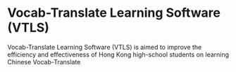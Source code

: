 # Vocab-Translate Learning Software (VTLS)
Vocab-Translate Learning Software (VTLS) is aimed to improve the efficiency and effectiveness of Hong Kong high-school students on learning Chinese Vocab-Translate

